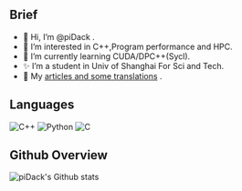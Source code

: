 ## Brief

- 👋 Hi, I’m @piDack .
- 👀 I’m interested in C++,Program performance and HPC.
- 🌱 I’m currently learning CUDA/DPC++(Sycl).
- ✨ I’m a student in Univ of Shanghai For Sci and Tech.
- 🎇 My [articles and some translations](https://www.zhihu.com/people/pcdack) .

## Languages

![C++](https://img.shields.io/badge/-C++-000000?style=flat&logo=c%2B%2B)
![Python](https://img.shields.io/badge/-Python-000000?style=flat&logo=python)
![C](https://img.shields.io/badge/-C-000000?style=flat&logo=c)

## Github Overview

![piDack's Github stats](https://github-readme-stats-sigma-five.vercel.app/api?username=piDack&include_all_commits=true&count_private=true&show_icons=true&locale=en)



<!---
piDack/piDack is a ✨ special ✨ repository because its `README.md` (this file) appears on your GitHub profile.
You can click the Preview link to take a look at your changes.
--->

